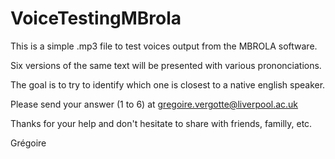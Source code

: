 # VoiceTestingMBrola

This is a simple .mp3 file to test voices output from the MBROLA software. 

Six versions of the same text will be presented with various prononciations.

The goal is to try to identify which one is closest to a native english speaker.

Please send your answer (1 to 6) at gregoire.vergotte@liverpool.ac.uk

Thanks for your help and don't hesitate to share with friends, familly, etc.

Grégoire
